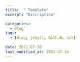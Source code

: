 ```yaml
---
title:  " Template"
excerpt: "Discription"

categories:
  - Blog
tags:
  - [Blog, jekyll, Github, Git]
 
date: 2021-07-30
last_modified_at: 2021-07-30
---
```

